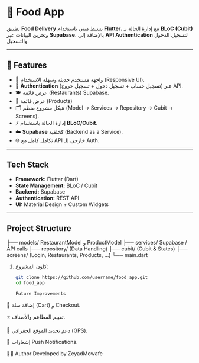 # 🍔 Food App

تطبيق **Food Delivery** بسيط مبني باستخدام **Flutter**، مع إدارة الحالة بـ **BLoC (Cubit)** وتخزين البيانات عبر **Supabase**، بالإضافة إلى **API Authentication** لتسجيل الدخول والتسجيل.

---

## 🚀 Features
- 📱 واجهة مستخدم حديثة وسهلة الاستخدام (Responsive UI).
- 🔑 **Authentication** (تسجيل حساب + تسجيل دخول + تسجيل خروج) عبر API.
- 🍽️ عرض قائمة (Restaurants)  Supabase.
- 🛒 عرض قائمة  (Products) 
- 🗂️ هيكل مشروع منظم (Model → Services → Repository → Cubit → Screens).
- ⚡️ إدارة الحالة باستخدام **BLoC/Cubit**.
- ☁️ **Supabase** كخلفية (Backend as a Service).
- 🌐 تكامل كامل مع API خارجي للـ Auth.

---

##  Tech Stack
- **Framework:** Flutter (Dart)
- **State Management:** BLoC / Cubit
- **Backend:** Supabase
- **Authentication:** REST API
- **UI:** Material Design + Custom Widgets

---

##  Project Structure

├── models/ RestaurantModel و ProductModel
├── services/  Supabase / API calls
├── repository/ (Data Handling)
├── cubit/  (Cubit & States)
├── screens/  (Login, Restaurants, Products, ...)
└── main.dart 

1. كلون المشروع:
   ```bash
   git clone https://github.com/username/food_app.git
   cd food_app

   Future Improvements

🛒 إضافة سلة (Cart) و Checkout.

⭐️ تقييم المطاعم والأصناف.

📍 دعم تحديد الموقع الجغرافي (GPS).

🔔 إشعارات Push Notifications.

👨‍💻 Author Developed by ZeyadMowafe 
